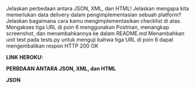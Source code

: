 Jelaskan perbedaan antara JSON, XML, dan HTML!
 Jelaskan mengapa kita memerlukan data delivery dalam pengimplementasian sebuah platform?
 Jelaskan bagaimana cara kamu mengimplementasikan checklist di atas.
 Mengakses tiga URL di poin 6 menggunakan Postman, menangkap screenshot, dan menambahkannya ke dalam README.md
 Menambahkan unit test pada tests.py untuk menguji bahwa tiga URL di poin 6 dapat mengembalikan respon HTTP 200 OK
 
 **LINK HEROKU:**
 
 
**PERBDAAN ANTARA JSON, XML, dan HTML**


**JSON**
